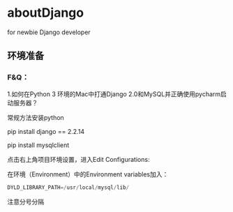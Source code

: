 # aboutDjango

for newbie Django developer 

## 环境准备

### F&Q：

1.如何在Python 3 环境的Mac中打通Django 2.0和MySQL并正确使用pycharm启动服务器？

常规方法安装python

pip install django == 2.2.14

pip install mysqlclient

点击右上角项目环境设置，进入Edit Configurations:

在环境（Environment）中的Environment variables加入：

```py
DYLD_LIBRARY_PATH=/usr/local/mysql/lib/
```

注意分号分隔
